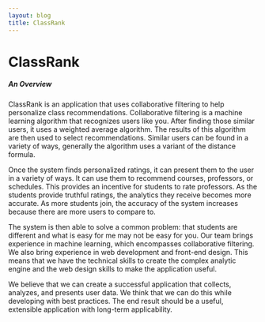 ```yaml
---
layout: blog
title: ClassRank
---
```


# ClassRank
##### An Overview

ClassRank is an application that uses collaborative filtering to help personalize class recommendations. Collaborative filtering is a machine learning algorithm that recognizes users like you. After finding those similar users, it uses a weighted average algorithm. The results of this algorithm are then used to select recommendations. Similar users can be found in a variety of ways, generally the algorithm uses a variant of the distance formula.


Once the system finds personalized ratings, it can present them to the user in a variety of ways. It can use them to recommend courses, professors, or schedules. This provides an incentive for students to rate professors. As the students provide truthful ratings, the analytics they receive becomes more accurate. As more students join, the accuracy of the system increases because there are more users to compare to.


The system is then able to solve a common problem: that students are different and what is easy for me may not be easy for you. Our team brings experience in machine learning, which encompasses collaborative filtering. We also bring experience in web development and front-end design. This means that we have the technical skills to create the complex analytic engine and the web design skills to make the application useful.


We believe that we can create a successful application that collects, analyzes, and presents user data. We think that we can do this while developing with best practices. The end result should be a useful, extensible application with long-term applicability.
